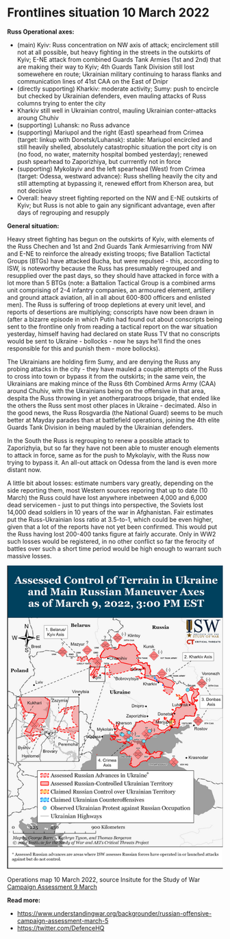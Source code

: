 Frontlines situation 10 March 2022
==================================

**Russ Operational axes:**

- (main) Kyiv: Russ concentration on NW axis of attack; encirclement still not at all possible, but heavy fighting in the streets in the outskirts of Kyiv; E-NE attack from combined Guards Tank Armies (1st and 2nd) that are making their way to Kyiv; 4th Guards Tank Division still lost somewehere en route; Ukrainian military continuing to harass flanks and communication lines of 41st CAA on the East of Dnipr
- (directly supporting) Kharkiv: moderate activity; Sumy: push to encircle but checked by Ukrainian defenders, even mauling attacks of Russ columns trying to enter the city
- Kharkiv still well in Ukrainian control, mauling Ukrainian conter-attacks aroung Chuhiv
- (supporting) Luhansk: no Russ advance
- (supporting) Mariupol and the right (East) spearhead from Crimea (target: linkup with Donetsk/Luhansk):
  stable: Mariupol encircled and still heavily shelled, absolutely catastrophic situation the port city is on (no food, no water, maternity hospital bombed yesterday); renewed push spearhead to Zaporizhiya, but currrently not in force
- (supporting) Mykolayiv and the left spearhead (West) from Crimea (target: Odessa, westward advance):
  Russ shelling heavily the city and still attempting at bypassing it, renewed effort from Kherson area, but not decisive
- Overall: heavy street fighting reported on the NW and E-NE outskirts of Kyiv; but Russ is not able to gain any significant advantage, even after days of regrouping and resupply


**General situation:**

Heavy street fighting has begun on the outskirts of Kyiv, with elements of the Russ Chechen and 1st and 2nd Guards Tank Armiesarriving from NW and E-NE to reinforce the already existing troops; five Batallion Tactictal Groups (BTGs) have attacked Bucha, but were repulsed - this, according to ISW, is noteworthy because the Russ has presumably regrouped and resupplied over the past days, so they should have attacked in force with a lot more than 5 BTGs (note: a Battalion Tactical Group is a combined arms unit comprising of 2-4 infantry companies, an armoured element, artillery and ground attack aviation, all in all about 600-800 officers and enlisted men). The Russ is suffering of troop depletions at every unit level, and reports of desertions are multiplying; conscripts have now been drawn in (after a bizarre episode in which Putin had found out about conscripts being sent to the frontline only from reading a tactical report on the war situation yesterday, himself having had declared on state Russ TV that no conscripts would be sent to Ukraine - bollocks - now he says he'll find the ones responsible for this and punish them - more bollocks).

The Ukrainians are holding firm Sumy, and are denying the Russ any probing attacks in the city - they have mauled a couple attempts of the Russ to cross into town or bypass it from the outskirts; in the same vein, the Ukrainians are making mince of the Russ 6th Combined Arms Army (CAA) around Chuhiv, with the Ukrainians being on the offensive in that area, despita the Russ throwing in yet anotherparatroops brigade, that ended like the others the Russ sent most other places in Ukraine - decimated. Also in the good news, the Russ Rosgvardia (the National Guard) seems to be much better at Mayday parades than at battlefield operations, joining the 4th elite Guards Tank Division in being mauled by the Ukrainian defenders.

In the South the Russ is regrouping to renew a possible attack to Zaporizhyia, but so far they have not been able to muster enough elements to attack in force, same as for the push to Mykolayiv, with the Russ now trying to bypass it. An all-out attack on Odessa from the land is even more distant now.

A little bit about losses: estimate numbers vary greatly, depending on the side reporting them, most Western sources reporing that up to date (10 March) the Russ could have lost anywhere inbetween 4,000 and 6,000 dead servicemen - just to put things into perspective, the Soviets lost 14,000 dead soldiers in 10 years of the war in Afghanistan. Fair estimates put the Russ-Ukrainian loss ratio at 3.5-to-1, which could be even higher, given that a lot of the reports have not yet been confirmed. This would put the Russ having lost 200-400 tanks figure at fairly accurate. Only in WW2 such losses would be registered, in no other conflict so far the ferocity of battles over such a short time period would be high enough to warrant such massive losses.


![operations map 10 March 2022](https://github.com/valeriupredoi/ukraine_military_situation_reports/blob/main/maps/tactical_10Mar2022.png)

Operations map 10 March 2022, source Insitute for the Study of War [Campaign Assessment 9 March](https://www.understandingwar.org/backgrounder/russian-offensive-campaign-assessment-march-9)


**Read more:**

- https://www.understandingwar.org/backgrounder/russian-offensive-campaign-assessment-march-5
- https://twitter.com/DefenceHQ

